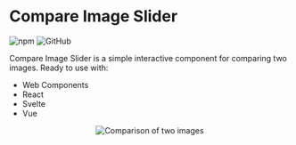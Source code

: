 # Compare Image Slider

![npm](https://img.shields.io/npm/v/compare-image-slider) ![GitHub](https://img.shields.io/github/license/johnwalley/compare-image-slider)

Compare Image Slider is a simple interactive component for comparing two images. Ready to use with:

- Web Components
- React
- Svelte
- Vue

<p align="center">
  <img src="./assets/example.gif" alt="Comparison of two images" />
</p>
